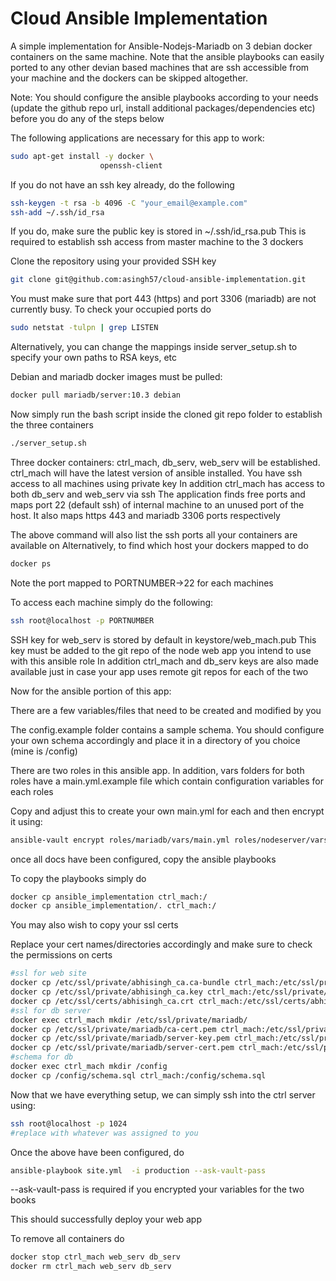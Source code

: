 # Cloud Ansible Implementation

A simple implementation for Ansible-Nodejs-Mariadb on 3 debian docker containers on the same machine. Note that the ansible playbooks can easily ported to any other devian based machines that are ssh accessible from your machine and the dockers can be skipped altogether.

Note: You should configure the ansible playbooks according to your needs (update the github repo url, install additional packages/dependencies etc) before you do any of the steps below

The following applications are necessary for this app to work:
```bash
sudo apt-get install -y docker \
					openssh-client
```

	
If you do not have an ssh key already, do the following
```bash
ssh-keygen -t rsa -b 4096 -C "your_email@example.com"
ssh-add ~/.ssh/id_rsa
```

If you do, make sure the public key is stored in ~/.ssh/id_rsa.pub
This is required to establish ssh access from master machine to the 3 dockers
	
	
Clone the repository using your provided SSH key
```bash
git clone git@github.com:asingh57/cloud-ansible-implementation.git	
```

You must make sure that port 443 (https) and port 3306 (mariadb) are not currently busy. To check your occupied ports do
```bash
sudo netstat -tulpn | grep LISTEN
```

Alternatively, you can change the mappings inside server_setup.sh to specify your own paths to RSA keys, etc

Debian and mariadb docker images must be pulled:
```bash
docker pull mariadb/server:10.3 debian
```

Now simply run the bash script inside the cloned git repo folder to establish the three containers
```bash
./server_setup.sh
```

Three docker containers: ctrl_mach, db_serv, web_serv will be established. ctrl_mach will have the latest version of ansible installed. You have ssh access to all machines using private key
In addition ctrl_mach has access to both db_serv and web_serv via ssh
The application finds free ports and maps port 22 (default ssh) of internal machine to an unused port of the host. It also maps https 443 and mariadb 3306 ports respectively


The above command will also list the ssh ports all your containers are available on
Alternatively, to find which host your dockers mapped to do
```bash
docker ps
```
Note the port mapped to PORTNUMBER->22 for each machines

To access each machine simply do the following:
```bash
ssh root@localhost -p PORTNUMBER
```

SSH key for web_serv is stored by default in keystore/web_mach.pub
This key must be added to the git repo of the node web app you intend to use with this ansible role
In addition ctrl_mach and db_serv keys are also made available just in case your app uses remote git repos for each of the two

Now for the ansible portion of this app:

There are a few variables/files that need to be created and modified by you

The config.example folder contains a sample schema. You should configure your own schema accordingly and place it in a directory of you choice (mine is /config)

There are two roles in this ansible app.
In addition, vars folders for both roles have a main.yml.example file which contain configuration variables for each roles 

Copy and adjust this to create your own main.yml for each and then encrypt it using:
```bash
ansible-vault encrypt roles/mariadb/vars/main.yml roles/nodeserver/vars/main.yml
```

once all docs have been configured, copy the ansible playbooks

To copy the playbooks simply do
```bash
docker cp ansible_implementation ctrl_mach:/
docker cp ansible_implementation/. ctrl_mach:/
```
You may also wish to copy your ssl certs

Replace your cert names/directories accordingly and make sure to check the permissions on certs
```bash
#ssl for web site
docker cp /etc/ssl/private/abhisingh_ca.ca-bundle ctrl_mach:/etc/ssl/private/abhisingh_ca.ca-bundle
docker cp /etc/ssl/private/abhisingh_ca.key ctrl_mach:/etc/ssl/private/abhisingh_ca.key 
docker cp /etc/ssl/certs/abhisingh_ca.crt ctrl_mach:/etc/ssl/certs/abhisingh_ca.crt
#ssl for db server
docker exec ctrl_mach mkdir /etc/ssl/private/mariadb/
docker cp /etc/ssl/private/mariadb/ca-cert.pem ctrl_mach:/etc/ssl/private/mariadb/ca-cert.pem
docker cp /etc/ssl/private/mariadb/server-key.pem ctrl_mach:/etc/ssl/private/mariadb/server-key.pem
docker cp /etc/ssl/private/mariadb/server-cert.pem ctrl_mach:/etc/ssl/private/mariadb/server-cert.pem
#schema for db
docker exec ctrl_mach mkdir /config
docker cp /config/schema.sql ctrl_mach:/config/schema.sql
```

Now that we have everything setup, we can simply ssh into the ctrl server using:
```bash
ssh root@localhost -p 1024 
#replace with whatever was assigned to you
```

Once the above have been configured, do
```bash
ansible-playbook site.yml  -i production --ask-vault-pass
```
--ask-vault-pass is required if you encrypted your variables for the two books

This should successfully deploy your web app


To remove all containers do
```bash
docker stop ctrl_mach web_serv db_serv
docker rm ctrl_mach web_serv db_serv
```




